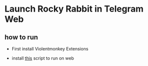 # Launch Rocky Rabbit in Telegram Web


## how to run

- First install Violentmonkey Extensions

- install [this](https://github.com/parsian-ai/Rocky-Rabbit/raw/main/Rocky-Rabbit-Web.user.js) script to run on web
